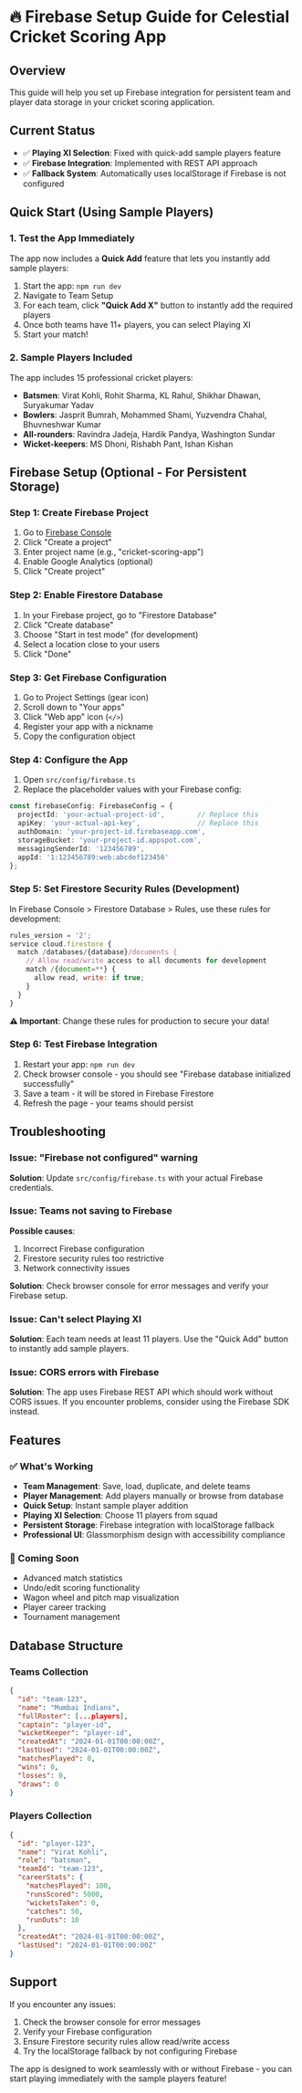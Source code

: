 # 🔥 Firebase Setup Guide for Celestial Cricket Scoring App

## Overview
This guide will help you set up Firebase integration for persistent team and player data storage in your cricket scoring application.

## Current Status
- ✅ **Playing XI Selection**: Fixed with quick-add sample players feature
- ✅ **Firebase Integration**: Implemented with REST API approach
- ✅ **Fallback System**: Automatically uses localStorage if Firebase is not configured

## Quick Start (Using Sample Players)

### 1. Test the App Immediately
The app now includes a **Quick Add** feature that lets you instantly add sample players:

1. Start the app: `npm run dev`
2. Navigate to Team Setup
3. For each team, click **"Quick Add X"** button to instantly add the required players
4. Once both teams have 11+ players, you can select Playing XI
5. Start your match!

### 2. Sample Players Included
The app includes 15 professional cricket players:
- **Batsmen**: Virat Kohli, Rohit Sharma, KL Rahul, Shikhar Dhawan, Suryakumar Yadav
- **Bowlers**: Jasprit Bumrah, Mohammed Shami, Yuzvendra Chahal, Bhuvneshwar Kumar
- **All-rounders**: Ravindra Jadeja, Hardik Pandya, Washington Sundar
- **Wicket-keepers**: MS Dhoni, Rishabh Pant, Ishan Kishan

## Firebase Setup (Optional - For Persistent Storage)

### Step 1: Create Firebase Project
1. Go to [Firebase Console](https://console.firebase.google.com/)
2. Click "Create a project"
3. Enter project name (e.g., "cricket-scoring-app")
4. Enable Google Analytics (optional)
5. Click "Create project"

### Step 2: Enable Firestore Database
1. In your Firebase project, go to "Firestore Database"
2. Click "Create database"
3. Choose "Start in test mode" (for development)
4. Select a location close to your users
5. Click "Done"

### Step 3: Get Firebase Configuration
1. Go to Project Settings (gear icon)
2. Scroll down to "Your apps"
3. Click "Web app" icon (`</>`)
4. Register your app with a nickname
5. Copy the configuration object

### Step 4: Configure the App
1. Open `src/config/firebase.ts`
2. Replace the placeholder values with your Firebase config:

```typescript
const firebaseConfig: FirebaseConfig = {
  projectId: 'your-actual-project-id',        // Replace this
  apiKey: 'your-actual-api-key',              // Replace this
  authDomain: 'your-project-id.firebaseapp.com',
  storageBucket: 'your-project-id.appspot.com',
  messagingSenderId: '123456789',
  appId: '1:123456789:web:abcdef123456'
};
```

### Step 5: Set Firestore Security Rules (Development)
In Firebase Console > Firestore Database > Rules, use these rules for development:

```javascript
rules_version = '2';
service cloud.firestore {
  match /databases/{database}/documents {
    // Allow read/write access to all documents for development
    match /{document=**} {
      allow read, write: if true;
    }
  }
}
```

**⚠️ Important**: Change these rules for production to secure your data!

### Step 6: Test Firebase Integration
1. Restart your app: `npm run dev`
2. Check browser console - you should see "Firebase database initialized successfully"
3. Save a team - it will be stored in Firebase Firestore
4. Refresh the page - your teams should persist

## Troubleshooting

### Issue: "Firebase not configured" warning
**Solution**: Update `src/config/firebase.ts` with your actual Firebase credentials.

### Issue: Teams not saving to Firebase
**Possible causes**:
1. Incorrect Firebase configuration
2. Firestore security rules too restrictive
3. Network connectivity issues

**Solution**: Check browser console for error messages and verify your Firebase setup.

### Issue: Can't select Playing XI
**Solution**: Each team needs at least 11 players. Use the "Quick Add" button to instantly add sample players.

### Issue: CORS errors with Firebase
**Solution**: The app uses Firebase REST API which should work without CORS issues. If you encounter problems, consider using the Firebase SDK instead.

## Features

### ✅ What's Working
- **Team Management**: Save, load, duplicate, and delete teams
- **Player Management**: Add players manually or browse from database
- **Quick Setup**: Instant sample player addition
- **Playing XI Selection**: Choose 11 players from squad
- **Persistent Storage**: Firebase integration with localStorage fallback
- **Professional UI**: Glassmorphism design with accessibility compliance

### 🚧 Coming Soon
- Advanced match statistics
- Undo/edit scoring functionality
- Wagon wheel and pitch map visualization
- Player career tracking
- Tournament management

## Database Structure

### Teams Collection
```json
{
  "id": "team-123",
  "name": "Mumbai Indians",
  "fullRoster": [...players],
  "captain": "player-id",
  "wicketKeeper": "player-id",
  "createdAt": "2024-01-01T00:00:00Z",
  "lastUsed": "2024-01-01T00:00:00Z",
  "matchesPlayed": 0,
  "wins": 0,
  "losses": 0,
  "draws": 0
}
```

### Players Collection
```json
{
  "id": "player-123",
  "name": "Virat Kohli",
  "role": "batsman",
  "teamId": "team-123",
  "careerStats": {
    "matchesPlayed": 100,
    "runsScored": 5000,
    "wicketsTaken": 0,
    "catches": 50,
    "runOuts": 10
  },
  "createdAt": "2024-01-01T00:00:00Z",
  "lastUsed": "2024-01-01T00:00:00Z"
}
```

## Support

If you encounter any issues:
1. Check the browser console for error messages
2. Verify your Firebase configuration
3. Ensure Firestore security rules allow read/write access
4. Try the localStorage fallback by not configuring Firebase

The app is designed to work seamlessly with or without Firebase - you can start playing immediately with the sample players feature!
